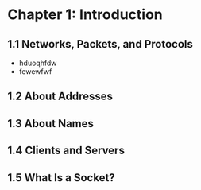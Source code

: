 # Chapter 1: Introduction
## 1.1 Networks, Packets, and Protocols
- hduoqhfdw
- fewewfwf
## 1.2 About Addresses
## 1.3 About Names
## 1.4 Clients and Servers
## 1.5 What Is a Socket?
